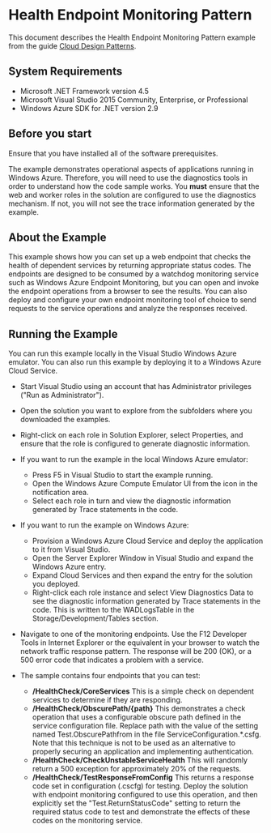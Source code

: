 # Health Endpoint Monitoring Pattern

This document describes the Health Endpoint Monitoring Pattern example from the guide [Cloud Design Patterns](http://aka.ms/Cloud-Design-Patterns).

## System Requirements

* Microsoft .NET Framework version 4.5
* Microsoft Visual Studio 2015 Community, Enterprise, or Professional
* Windows Azure SDK for .NET version 2.9

## Before you start

Ensure that you have installed all of the software prerequisites.

The example demonstrates operational aspects of applications running in Windows Azure. Therefore, you will need to use the diagnostics tools in order to understand how the code sample works. You **must** ensure that the web and worker roles in the solution are configured to use the diagnostics mechanism. If not, you will not see the trace information generated by the example.

## About the Example
 
This example shows how you can set up a web endpoint that checks the health of dependent services by returning appropriate status codes. The endpoints are designed to be consumed by a watchdog monitoring service such as Windows Azure Endpoint Monitoring, but you can open and invoke the endpoint operations from a browser to see the results. You can also deploy and configure your own endpoint monitoring tool of choice to send requests to the service operations and analyze the responses received.


## Running the Example

You can run this example locally in the Visual Studio Windows Azure emulator. You can also run this example by deploying it to a Windows Azure Cloud Service.

* Start Visual Studio using an account that has Administrator privileges ("Run as Administrator").
* Open the solution you want to explore from the subfolders where you downloaded the examples.
* Right-click on each role in Solution Explorer, select Properties, and ensure that the role is configured to generate diagnostic information.

* If you want to run the example in the local Windows Azure emulator:
	* Press F5 in Visual Studio to start the example running. 
	* Open the Windows Azure Compute Emulator UI from the icon in the notification area.
	* Select each role in turn and view the diagnostic information generated by Trace statements in the code.

* If you want to run the example on Windows Azure:
	* Provision a Windows Azure Cloud Service and deploy the application to it from Visual Studio. 
	* Open the Server Explorer Window in Visual Studio and expand the Windows Azure entry.
	* Expand Cloud Services and then expand the entry for the solution you deployed.
	* Right-click each role instance and select View Diagnostics Data to see the diagnostic information generated by Trace statements in the code. This is written to the WADLogsTable in the Storage/Development/Tables section.

* Navigate to one of the monitoring endpoints. Use the F12 Developer Tools in Internet Explorer or the equivalent in your browser to watch the network traffic response pattern. The response will be 200 (OK), or a 500 error code that indicates a problem with a service.
* The sample contains four endpoints that you can test:

	* **/HealthCheck/CoreServices** This is a simple check on dependent services to determine if they are responding.
	* **/HealthCheck/ObscurePath/{path}** This demonstrates a check operation that uses a configurable obscure path defined in the service configuration file. Replace path with the value of the setting named Test.ObscurePathfrom in the file ServiceConfiguration.*.csfg. Note that this technique is not to be used as an alternative to properly securing an application and implementing authentication.
	* **/HealthCheck/CheckUnstableServiceHealth** This will randomly return a 500 exception for approximately 20% of the requests.
	* **/HealthCheck/TestResponseFromConfig** This returns a response code set in configuration (.cscfg) for testing. Deploy the solution with endpoint monitoring configured to use this operation, and then explicitly set the "Test.ReturnStatusCode" setting to return the required status code to test and demonstrate the effects of these codes on the monitoring service.




